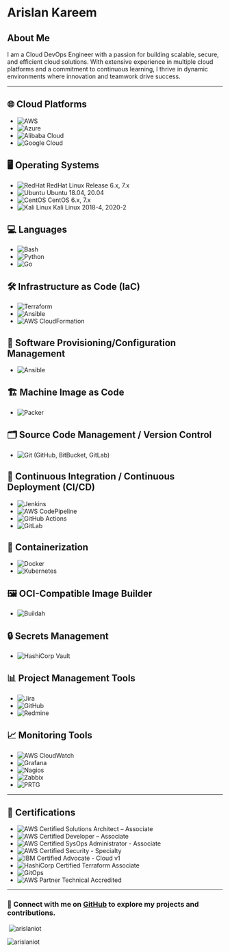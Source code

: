 # Arislan Kareem

## About Me

I am a Cloud DevOps Engineer with a passion for building scalable, secure, and efficient cloud solutions. With extensive experience in multiple cloud platforms and a commitment to continuous learning, I thrive in dynamic environments where innovation and teamwork drive success.

---

## 🌐 Cloud Platforms
- ![AWS](https://img.shields.io/badge/AWS-232F3E?style=for-the-badge&logo=amazon-aws&logoColor=white)
- ![Azure](https://img.shields.io/badge/Azure-0078D4?style=for-the-badge&logo=microsoft-azure&logoColor=white)
- ![Alibaba Cloud](https://img.shields.io/badge/AlibabaCloud-FF6A00?style=for-the-badge&logo=alibaba-cloud&logoColor=white)
- ![Google Cloud](https://img.shields.io/badge/GoogleCloud-4285F4?style=for-the-badge&logo=google-cloud&logoColor=white)

## 🖥️ Operating Systems
- ![RedHat](https://img.shields.io/badge/RedHat-EE0000?style=for-the-badge&logo=redhat&logoColor=white) RedHat Linux Release 6.x, 7.x
- ![Ubuntu](https://img.shields.io/badge/Ubuntu-E95420?style=for-the-badge&logo=ubuntu&logoColor=white) Ubuntu 18.04, 20.04
- ![CentOS](https://img.shields.io/badge/CentOS-262577?style=for-the-badge&logo=centos&logoColor=white) CentOS 6.x, 7.x
- ![Kali Linux](https://img.shields.io/badge/Kali_Linux-557C94?style=for-the-badge&logo=kali-linux&logoColor=white) Kali Linux 2018-4, 2020-2

## 💻 Languages
- ![Bash](https://img.shields.io/badge/Bash-121011?style=for-the-badge&logo=gnu-bash&logoColor=white)
- ![Python](https://img.shields.io/badge/Python-3776AB?style=for-the-badge&logo=python&logoColor=white)
- ![Go](https://img.shields.io/badge/Go-00ADD8?style=for-the-badge&logo=go&logoColor=white)

## 🛠️ Infrastructure as Code (IaC)
- ![Terraform](https://img.shields.io/badge/Terraform-7B42BC?style=for-the-badge&logo=terraform&logoColor=white)
- ![Ansible](https://img.shields.io/badge/Ansible-EE0000?style=for-the-badge&logo=ansible&logoColor=white)
- ![AWS CloudFormation](https://img.shields.io/badge/AWS%20CloudFormation-FF9900?style=for-the-badge&logo=amazon-aws&logoColor=white)

## 🔧 Software Provisioning/Configuration Management
- ![Ansible](https://img.shields.io/badge/Ansible-EE0000?style=for-the-badge&logo=ansible&logoColor=white)

## 🏗️ Machine Image as Code
- ![Packer](https://img.shields.io/badge/Packer-02A8EF?style=for-the-badge&logo=packer&logoColor=white)

## 🗂️ Source Code Management / Version Control
- ![Git](https://img.shields.io/badge/Git-F05032?style=for-the-badge&logo=git&logoColor=white) (GitHub, BitBucket, GitLab)

## 🔄 Continuous Integration / Continuous Deployment (CI/CD)
- ![Jenkins](https://img.shields.io/badge/Jenkins-D24939?style=for-the-badge&logo=jenkins&logoColor=white)
- ![AWS CodePipeline](https://img.shields.io/badge/AWS%20CodePipeline-FF9900?style=for-the-badge&logo=amazon-aws&logoColor=white)
- ![GitHub Actions](https://img.shields.io/badge/GitHub_Actions-2088FF?style=for-the-badge&logo=github-actions&logoColor=white)
- ![GitLab](https://img.shields.io/badge/GitLab-FC6D26?style=for-the-badge&logo=gitlab&logoColor=white)

## 🐳 Containerization
- ![Docker](https://img.shields.io/badge/Docker-2496ED?style=for-the-badge&logo=docker&logoColor=white)
- ![Kubernetes](https://img.shields.io/badge/Kubernetes-326CE5?style=for-the-badge&logo=kubernetes&logoColor=white)

## 🖼️ OCI-Compatible Image Builder
- ![Buildah](https://img.shields.io/badge/Buildah-4EAA25?style=for-the-badge&logo=buildah&logoColor=white)

## 🔒 Secrets Management
- ![HashiCorp Vault](https://img.shields.io/badge/HashiCorp%20Vault-000000?style=for-the-badge&logo=vault&logoColor=white)

## 📊 Project Management Tools
- ![Jira](https://img.shields.io/badge/Jira-0052CC?style=for-the-badge&logo=jira&logoColor=white)
- ![GitHub](https://img.shields.io/badge/GitHub-181717?style=for-the-badge&logo=github&logoColor=white)
- ![Redmine](https://img.shields.io/badge/Redmine-B32024?style=for-the-badge&logo=redmine&logoColor=white)

## 📈 Monitoring Tools
- ![AWS CloudWatch](https://img.shields.io/badge/AWS%20CloudWatch-FF4F8B?style=for-the-badge&logo=amazon-aws&logoColor=white)
- ![Grafana](https://img.shields.io/badge/Grafana-F46800?style=for-the-badge&logo=grafana&logoColor=white)
- ![Nagios](https://img.shields.io/badge/Nagios-0079C1?style=for-the-badge&logo=nagios&logoColor=white)
- ![Zabbix](https://img.shields.io/badge/Zabbix-DF3F34?style=for-the-badge&logo=zabbix&logoColor=white)
- ![PRTG](https://img.shields.io/badge/PRTG-FF8000?style=for-the-badge&logo=prtg&logoColor=white)

---

## 📜 Certifications
- ![AWS Certified Solutions Architect – Associate](https://img.shields.io/badge/AWS_Solutions_Architect-232F3E?style=for-the-badge&logo=amazon-aws&logoColor=white)
- ![AWS Certified Developer – Associate](https://img.shields.io/badge/AWS_Developer-232F3E?style=for-the-badge&logo=amazon-aws&logoColor=white)
- ![AWS Certified SysOps Administrator - Associate](https://img.shields.io/badge/AWS_SysOps-232F3E?style=for-the-badge&logo=amazon-aws&logoColor=white)
- ![AWS Certified Security - Specialty](https://img.shields.io/badge/AWS_Security_Specialty-232F3E?style=for-the-badge&logo=amazon-aws&logoColor=white)
- ![IBM Certified Advocate - Cloud v1](https://img.shields.io/badge/IBM_Cloud_Advocate-052FAD?style=for-the-badge&logo=ibm&logoColor=white)
- ![HashiCorp Certified Terraform Associate](https://img.shields.io/badge/HashiCorp_Terraform-7B42BC?style=for-the-badge&logo=terraform&logoColor=white)
- ![GitOps](https://img.shields.io/badge/GitOps-1793D1?style=for-the-badge&logo=linux-foundation&logoColor=white) 
- ![AWS Partner Technical Accredited](https://img.shields.io/badge/AWS_Partner_Technical_Accredited-232F3E?style=for-the-badge&logo=amazon-aws&logoColor=white)

---

### 🔗 Connect with me on [GitHub](https://github.com/arislanIOT) to explore my projects and contributions.

<p>&nbsp;<img align="center" src="https://github-readme-stats.vercel.app/api?username=arislaniot&show_icons=true&locale=en" alt="arislaniot" /></p>

<p><img align="center" src="https://github-readme-streak-stats.herokuapp.com/?user=arislaniot&" alt="arislaniot" /></p>
